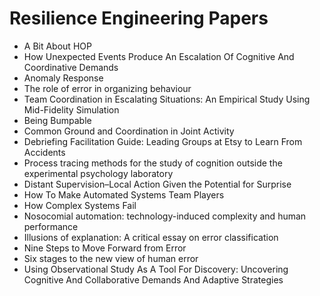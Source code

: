 # Resilience Engineering Papers
<ul>

                             

 <li><a target="_blank" href="https://github.com/manjunath5496/Resilience-Engineering-Papers/blob/master/p(1).pdf" style="text-decoration:none;">A Bit About HOP</a></li>

 <li><a target="_blank" href="https://github.com/manjunath5496/Resilience-Engineering-Papers/blob/master/p(2).pdf" style="text-decoration:none;">How Unexpected Events Produce An Escalation Of Cognitive And Coordinative Demands</a></li>

<li><a target="_blank" href="https://github.com/manjunath5496/Resilience-Engineering-Papers/blob/master/p(3).pdf" style="text-decoration:none;">Anomaly Response</a></li>
 <li><a target="_blank" href="https://github.com/manjunath5496/Resilience-Engineering-Papers/blob/master/p(4).pdf" style="text-decoration:none;">The role of error in organizing behaviour</a></li>                              
<li><a target="_blank" href="https://github.com/manjunath5496/Resilience-Engineering-Papers/blob/master/p(5).pdf" style="text-decoration:none;">Team Coordination in Escalating Situations: An Empirical Study Using Mid-Fidelity Simulation</a></li>
<li><a target="_blank" href="https://github.com/manjunath5496/Resilience-Engineering-Papers/blob/master/p(6).pdf" style="text-decoration:none;">Being Bumpable</a></li>
 <li><a target="_blank" href="https://github.com/manjunath5496/Resilience-Engineering-Papers/blob/master/p(7).pdf" style="text-decoration:none;">Common Ground and Coordination in Joint Activity</a></li>

 <li><a target="_blank" href="https://github.com/manjunath5496/Resilience-Engineering-Papers/blob/master/p(8).pdf" style="text-decoration:none;"> Debriefing
Facilitation Guide: Leading Groups at Etsy to Learn From Accidents </a></li>
   <li><a target="_blank" href="https://github.com/manjunath5496/Resilience-Engineering-Papers/blob/master/p(9).pdf" style="text-decoration:none;">Process tracing methods for the study of cognition outside the experimental psychology laboratory</a></li>
  
   
 <li><a target="_blank" href="https://github.com/manjunath5496/Resilience-Engineering-Papers/blob/master/p(10).pdf" style="text-decoration:none;">Distant Supervision–Local Action Given the Potential for Surprise </a></li>                              
<li><a target="_blank" href="https://github.com/manjunath5496/Resilience-Engineering-Papers/blob/master/p(11).pdf" style="text-decoration:none;">How To Make Automated
Systems Team Players</a></li>
<li><a target="_blank" href="https://github.com/manjunath5496/Resilience-Engineering-Papers/blob/master/p(12).pdf" style="text-decoration:none;">How Complex Systems Fail</a></li>
<li><a target="_blank" href="https://github.com/manjunath5496/Resilience-Engineering-Papers/blob/master/p(13).pdf" style="text-decoration:none;">Nosocomial automation: technology-induced complexity and human performance</a></li>

<li><a target="_blank" href="https://github.com/manjunath5496/Resilience-Engineering-Papers/blob/master/p(14).pdf" style="text-decoration:none;">Illusions of explanation:
A critical essay on error classification</a></li>
                              
<li><a target="_blank" href="https://github.com/manjunath5496/Resilience-Engineering-Papers/blob/master/p(15).pdf" style="text-decoration:none;">Nine Steps to Move Forward from Error</a></li>

<li><a target="_blank" href="https://github.com/manjunath5496/Resilience-Engineering-Papers/blob/master/p(16).pdf" style="text-decoration:none;">Six stages to the new view of human error </a></li>

  <li><a target="_blank" href="https://github.com/manjunath5496/Resilience-Engineering-Papers/blob/master/p(17).pdf" style="text-decoration:none;">Using Observational Study As A Tool For Discovery: Uncovering Cognitive And Collaborative Demands And Adaptive Strategies</a></li>   
  
</ul>
